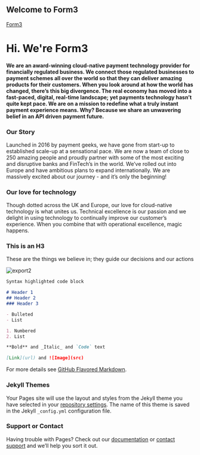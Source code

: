 ## Welcome to Form3

[Form3](https://www.form3.tech/)


# Hi. We're Form3

#### We are an award-winning cloud-native payment technology provider for financially regulated business. We connect those regulated businesses to payment schemes all over the world so that they can deliver amazing products for their customers. When you look around at how the world has changed, there’s this big divergence. The real economy has moved into a fast-paced, digital, real-time landscape; yet payments technology hasn’t quite kept pace. We are on a mission to redefine what a truly instant payment experience means. Why? Because we share an unwavering belief in an API driven payment future.


### Our Story

Launched in 2016 by payment geeks, we have gone from start-up to established scale-up at a sensational pace. We are now a team of close to 250 amazing people and proudly partner with some of the most exciting and disruptive banks and FinTech’s in the world. We’ve rolled out into Europe and have ambitious plans to expand internationally. We are massively excited about our journey - and it’s only the beginning!

### Our love for technology

Though dotted across the UK and Europe, our love for cloud-native technology is what unites us. Technical excellence is our passion and we delight in using technology to continually improve our customer’s experience. When you combine that with operational excellence, magic happens.

### This is an H3

These are the things we believe in; they guide our decisions and our actions

![export2](https://user-images.githubusercontent.com/54978377/128330529-11844000-1123-4ae1-985a-b489a5939826.png)

```markdown
Syntax highlighted code block

# Header 1
## Header 2
### Header 3

- Bulleted
- List

1. Numbered
2. List

**Bold** and _Italic_ and `Code` text

[Link](url) and ![Image](src)
```

For more details see [GitHub Flavored Markdown](https://guides.github.com/features/mastering-markdown/).

### Jekyll Themes

Your Pages site will use the layout and styles from the Jekyll theme you have selected in your [repository settings](https://github.com/form3tech-interviewer-1/candidate-pack/settings/pages). The name of this theme is saved in the Jekyll `_config.yml` configuration file.

### Support or Contact

Having trouble with Pages? Check out our [documentation](https://docs.github.com/categories/github-pages-basics/) or [contact support](https://support.github.com/contact) and we’ll help you sort it out.
